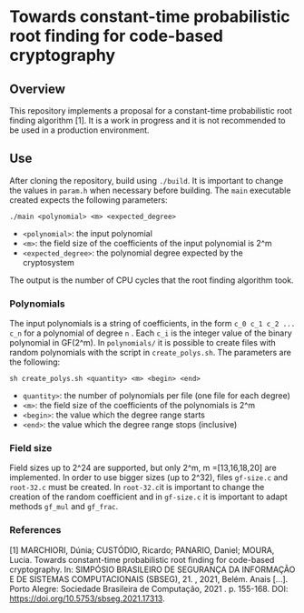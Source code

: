 # Towards constant-time probabilistic root finding for code-based cryptography


## Overview

This repository implements a proposal for a constant-time probabilistic root finding algorithm [1]. It is a work in progress and it is not recommended to be used in a production environment. 


## Use

After cloning the repository, build using `./build`. It is important to change the values in `param.h` when necessary before building.
The `main` executable created expects the following parameters:

`./main <polynomial> <m> <expected_degree>`
- `<polynomial>`: the input polynomial
- `<m>`: the field size of the coefficients of the input polynomial is 2^m
- `<expected_degree>`: the polynomial degree expected by the cryptosystem

The output is the number of CPU cycles that the root finding algorithm took.


### Polynomials

The input polynomials is a string of coefficients, in the form `c_0 c_1 c_2 ... c_n` for a polynomial of degree `n` . Each `c_i` is the integer value of the binary polynomial in GF(2^m).
In `polynomials/` it is possible to create files with random polynomials with the script in `create_polys.sh`. The parameters are the following:

`sh create_polys.sh <quantity> <m> <begin> <end>`
- `quantity>`: the number of polynomials per file (one file for each degree)
- `<m>`: the field size of the coefficients of the polynomials is 2^m
- `<begin>`: the value which the degree range starts
- `<end>`: the value which the degree range stops (inclusive)


### Field size

Field sizes up to 2^24 are supported, but only 2^m, m =[13,16,18,20] are implemented. In order to use bigger sizes (up to 2^32), files `gf-size.c` and `root-32.c` must be created. In `root-32.c`it is important to change the creation of the random coefficient and in `gf-size.c` it is important to adapt methods `gf_mul` and `gf_frac`.

### References

[1] MARCHIORI, Dúnia; CUSTÓDIO, Ricardo; PANARIO, Daniel; MOURA, Lucia. Towards constant-time probabilistic root finding for code-based cryptography. In: SIMPÓSIO BRASILEIRO DE SEGURANÇA DA INFORMAÇÃO E DE SISTEMAS COMPUTACIONAIS (SBSEG), 21. , 2021, Belém. Anais [...]. Porto Alegre: Sociedade Brasileira de Computação, 2021 . p. 155-168. DOI: https://doi.org/10.5753/sbseg.2021.17313.
